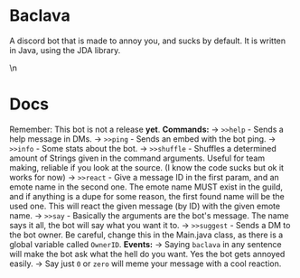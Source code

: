 # Baclava
A discord bot that is made to annoy you, and sucks by default. It is written in Java, using the JDA library.


\n
# Docs
Remember: This bot is not a release **yet**. 
  **Commands:**
    -> `>>help` - Sends a help message in DMs.
    -> `>>ping` - Sends an embed with the bot ping.
    -> `>>info` - Some stats about the bot.
    -> `>>shuffle` - Shuffles a determined amount of Strings given in the command arguments. Useful for team making, reliable if you look at the source. (I know the code sucks but ok it works for now)
    -> `>>react` - Give a message ID in the first param, and an emote name in the second one. The emote name MUST exist in the guild, and if anything is a dupe for some reason, the first found name will be the used one. This will react the given message (by ID) with the given emote name.
    -> `>>say` - Basically the arguments are the bot's message. The name says it all, the bot will say what you want it to.
    -> `>>suggest` - Sends a DM to the bot owner. Be careful, change this in the Main.java class, as there is a global variable called `OwnerID`.
 **Events:**
    -> Saying `baclava` in any sentence will make the bot ask what the hell do you want. Yes the bot gets annoyed easily.
    -> Say just `0` or `zero` will meme your message with a cool reaction.


